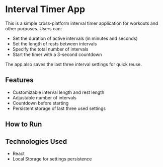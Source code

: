 # Interval Timer App

This is a simple cross-platform interval timer application for workouts and other purposes. Users can:
- Set the duration of active intervals (in minutes and seconds)
- Set the length of rests between intervals
- Specify the total number of intervals
- Start the timer with a 3-second countdown

The app also saves the last three interval settings for quick reuse.

## Features
- Customizable interval length and rest length
- Adjustable number of intervals
- Countdown before starting
- Persistent storage of last three used settings

## How to Run


## Technologies Used
- React
- Local Storage for settings persistence